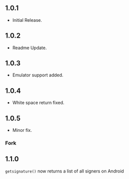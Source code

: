 

## 1.0.1

* Initial Release.

## 1.0.2

* Readme Update.

## 1.0.3

* Emulator support added.

## 1.0.4

* White space return fixed.

## 1.0.5

* Minor fix.

### Fork

## 1.1.0

`getsignature()` now returns a list of all signers on Android